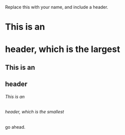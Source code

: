 Replace this with your name, and include a header.

# This is an <h1> header, which is the largest
## This is an <h2> header
###### This is an <h6> header, which is the smallest

go ahead.
